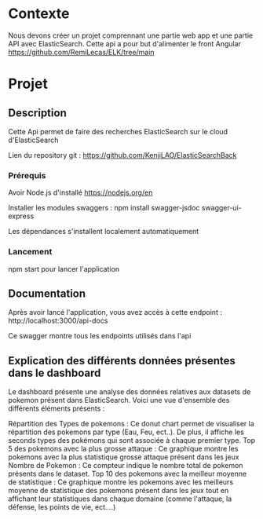 # Contexte
Nous devons créer un projet comprennant une partie web app et une partie API avec ElasticSearch.
Cette api a pour but d'alimenter le front Angular https://github.com/RemiLecas/ELK/tree/main
# Projet
## Description
Cette Api permet de faire des recherches ElasticSearch sur le cloud d'ElasticSearch

Lien du repository git : https://github.com/KenjiLAO/ElasticSearchBack

### Prérequis
Avoir Node.js d'installé
https://nodejs.org/en

Installer les modules swaggers :
npm install swagger-jsdoc swagger-ui-express

Les dépendances s'installent localement automatiquement

### Lancement
npm start pour lancer l'application

## Documentation

Après avoir lancé l'application, vous avez accès à cette endpoint :
http://localhost:3000/api-docs

Ce swagger montre tous les endpoints utilisés dans l'api

## Explication des différents données présentes dans le dashboard
Le dashboard présente une analyse des données relatives aux datasets de pokemon présent dans ElasticSearch. Voici une vue d'ensemble des différents éléments présents :

Répartition des Types de pokemons : Ce donut chart permet de visualiser la répartition des pokemons par type (Eau, Feu, ect..). De plus, il affiche les seconds types des pokémons qui sont associée à chaque premier type.
Top 5 des pokemons avec la plus grosse attaque : Ce graphique montre les pokemons avec la plus statistique grosse attaque présent dans les jeux
Nombre de Pokemon : Ce compteur indique le nombre total de pokemon présents dans le dataset.
Top 10 des pokemons avec la meilleur moyenne de statistique : Ce graphique montre les pokemons avec les meilleurs moyenne de statistique des pokemons présent dans les jeux tout en affichant leur statistiques dans chaque domaine (comme l'attaque, la défense, les points de vie, ect....)